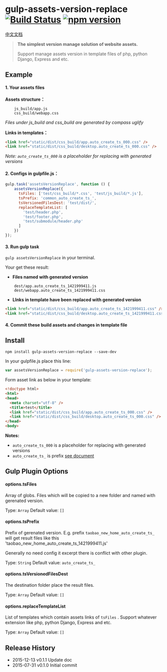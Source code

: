 # gulp-assets-version-replace  [![Build Status](https://travis-ci.org/Black-Mirror/gulp-assets-version-replace.svg?branch=master)](https://travis-ci.org/Black-Mirror/gulp-assets-version-replace) [![npm version](https://badge.fury.io/js/gulp-assets-version-replace.svg)](http://badge.fury.io/js/gulp-assets-version-replace)


[中文文档](README-cn.md)


> **The simplest version manage solution of website assets.**
>  
>  Support manage assets version in template files of php, python Django, Express and etc.

## Example


#### 1. Your assets files
**Assets structure：**
 
```
	js_build/app.js
	css_build/webapp.css
```
*Files under js_build and css_build are generated by compass uglify*

**Links in templates：**

```html
<link href="static/dist/css_build/app.auto_create_ts_000.css" />
<link href="static/dist/css_build/desktop.auto_create_ts_000.css" />
```

*Note:  `auto_create_ts_000` is a placeholder for replacing with generated versions*

#### 2. Configs in gulpfile.js：

```js
gulp.task('assetsVersionReplace', function () {
    assetsVersionReplace({
      tsFiles: ['test/css_build/*.css', 'test/js_build/*.js'],
      tsPrefix: 'common_auto_create_ts_',
      tsVersionedFilesDest: 'test/dist/',
      replaceTemplateList: [
        'test/header.php',
        'test/footer.php',
        'test/submodule/header.php'
      ]
    })
});
```
#### 3. Run gulp task

`gulp assetsVersionReplace` in your terminal.

Your get these result:

* **Files named with generated version** 

```
    dest/app.auto_create_ts_1421999411.js
    dest/webapp.auto_create_ts_1421999411.css
```

* **LInks in template have been replaced with generated version**

```html
<link href="static/dist/css_build/app.auto_create_ts_1421999411.css" />
<link href="static/dist/css_build/desktop.auto_create_ts_1421999411.css" />
```

#### 4. Commit these build assets and changes in template file



## Install

```shell
npm install gulp-assets-version-replace --save-dev
```

In your gulpfile.js place this line:

```js
var assetsVersionReplace = require('gulp-assets-version-replace');
```

Form asset link as below in your template:

```html
<!doctype html>
<html>
<head>
  <meta charset="utf-8" />
  <title>test</title>
  <link href="static/dist/css_build/app.auto_create_ts_000.css" />
  <link href="static/dist/css_build/desktop.auto_create_ts_000.css" />
</head>
<body>
```

**Notes:** 
-  `auto_create_ts_000` is a placeholder for replacing with generated versions
-  `auto_create_ts_` is prefix [see document](options.tsPrefix)


## Gulp Plugin Options

#### options.tsFiles

Array of globs. Files which will be copied to a new folder and named with gerenated version.

Type: `Array`
Default value: `[]`


#### options.tsPrefix

Prefix of gerenated version. 
E.g. prefix `taobao_new_home_auto_create_ts_`  will get result files like this  'taobao_new_home_auto_create_ts_1421999411.js' 

Generally no need config it excerpt there is conflict with other plugin.

Type: `String`
Default value: `auto_create_ts_`


#### options.tsVersionedFilesDest

The destination folder place the result files.

Type: `Array`
Default value: `[]`


#### options.replaceTemplateList

List of templates which contain assets links of `tsFiles` . Support whatever extension like php, python Django, Express and etc.


Type: `Array`
Default value: `[]`


## Release History

* 2015-12-13   v0.1.1   Update doc
* 2015-07-31   v0.1.0   Initial commit
